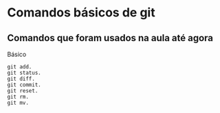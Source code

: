 # Comandos básicos de git
## Comandos que foram usados na aula até agora

Básico

    git add.
    git status.
    git diff.
    git commit.
    git reset.
    git rm.
    git mv.